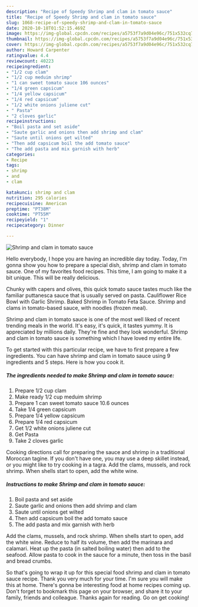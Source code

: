 ```yaml
---
description: "Recipe of Speedy Shrimp and clam in tomato sauce"
title: "Recipe of Speedy Shrimp and clam in tomato sauce"
slug: 1068-recipe-of-speedy-shrimp-and-clam-in-tomato-sauce
date: 2020-10-18T01:52:15.469Z
image: https://img-global.cpcdn.com/recipes/a5753f7a9d04e96c/751x532cq70/shrimp-and-clam-in-tomato-sauce-recipe-main-photo.jpg
thumbnail: https://img-global.cpcdn.com/recipes/a5753f7a9d04e96c/751x532cq70/shrimp-and-clam-in-tomato-sauce-recipe-main-photo.jpg
cover: https://img-global.cpcdn.com/recipes/a5753f7a9d04e96c/751x532cq70/shrimp-and-clam-in-tomato-sauce-recipe-main-photo.jpg
author: Howard Carpenter
ratingvalue: 4.4
reviewcount: 40223
recipeingredient:
- "1/2 cup clam"
- "1/2 cup meduim shrimp"
- "1 can sweet tomato sauce 106 ounces"
- "1/4 green capsicum"
- "1/4 yellow capsicum"
- "1/4 red capsicum"
- "1/2 white onions juliene cut"
- " Pasta"
- "2 cloves garlic"
recipeinstructions:
- "Boil pasta and set aside"
- "Saute garlic and onions then add shrimp and clam"
- "Saute until onions get wilted"
- "Then add capsicum boil the add tomato sauce"
- "The add pasta and mix garnish with herb"
categories:
- Recipe
tags:
- shrimp
- and
- clam

katakunci: shrimp and clam 
nutrition: 295 calories
recipecuisine: American
preptime: "PT38M"
cooktime: "PT55M"
recipeyield: "1"
recipecategory: Dinner

---
```



![Shrimp and clam in tomato sauce](https://img-global.cpcdn.com/recipes/a5753f7a9d04e96c/751x532cq70/shrimp-and-clam-in-tomato-sauce-recipe-main-photo.jpg)

Hello everybody, I hope you are having an incredible day today. Today, I'm gonna show you how to prepare a special dish, shrimp and clam in tomato sauce. One of my favorites food recipes. This time, I am going to make it a bit unique. This will be really delicious.

Chunky with capers and olives, this quick tomato sauce tastes much like the familiar puttanesca sauce that is usually served on pasta. Cauliflower Rice Bowl with Garlic Shrimp. Baked Shrimp in Tomato Feta Sauce. Shrimp and clams in tomato-based sauce, with noodles (frozen meal).

Shrimp and clam in tomato sauce is one of the most well liked of recent trending meals in the world. It's easy, it's quick, it tastes yummy. It is appreciated by millions daily. They're fine and they look wonderful. Shrimp and clam in tomato sauce is something which I have loved my entire life.


To get started with this particular recipe, we have to first prepare a few ingredients. You can have shrimp and clam in tomato sauce using 9 ingredients and 5 steps. Here is how you cook it.

<!--inarticleads1-->

##### The ingredients needed to make Shrimp and clam in tomato sauce:

1. Prepare 1/2 cup clam
1. Make ready 1/2 cup meduim shrimp
1. Prepare 1 can sweet tomato sauce 10.6 ounces
1. Take 1/4 green capsicum
1. Prepare 1/4 yellow capsicum
1. Prepare 1/4 red capsicum
1. Get 1/2 white onions juliene cut
1. Get  Pasta
1. Take 2 cloves garlic


Cooking directions call for preparing the sauce and shrimp in a traditional Moroccan tagine. If you don&#39;t have one, you may use a deep skillet instead, or you might like to try cooking in a tagra. Add the clams, mussels, and rock shrimp. When shells start to open, add the white wine. 

<!--inarticleads2-->

##### Instructions to make Shrimp and clam in tomato sauce:

1. Boil pasta and set aside
1. Saute garlic and onions then add shrimp and clam
1. Saute until onions get wilted
1. Then add capsicum boil the add tomato sauce
1. The add pasta and mix garnish with herb


Add the clams, mussels, and rock shrimp. When shells start to open, add the white wine. Reduce to half its volume, then add the marinara and calamari. Heat up the pasta (in salted boiling water) then add to the seafood. Allow pasta to cook in the sauce for a minute, then toss in the basil and bread crumbs. 

So that's going to wrap it up for this special food shrimp and clam in tomato sauce recipe. Thank you very much for your time. I'm sure you will make this at home. There's gonna be interesting food at home recipes coming up. Don't forget to bookmark this page on your browser, and share it to your family, friends and colleague. Thanks again for reading. Go on get cooking!
